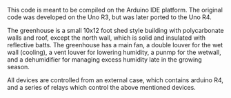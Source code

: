 This code is meant to be compiled on the Arduino IDE platform. The original code was developed on the Uno R3, but was later ported to the Uno R4.

The greenhouse is a small 10x12 foot shed style building with polycarbonate walls and roof, except the north wall, which is solid and insulated with reflective batts.
The greenhouse has a main fan, a double louver for the wet wall (cooling), a vent louver for lowering humidity, a punmp for the wetwall, and a dehumidifier for managing excess 
humidity late in the growing season.

All devices are controlled from an external case, which contains arduino R4, and a series of relays which control the above mentioned devices.

<expand more later>
